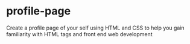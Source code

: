 # profile-page
Create a profile page of your self using HTML and CSS to help you gain familiarity with HTML tags and front end web development
